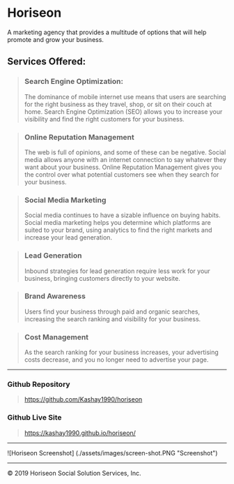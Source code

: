 # Horiseon

A marketing agency that provides a multitude of options that will help promote and grow your business.

## Services Offered:

> ### Search Engine Optimization:
>
> The dominance of mobile internet use means that users are searching for the right business as they travel, shop, or sit on their couch at home. Search Engine Optimization (SEO) allows you to increase your visibility and find the right customers for your business.

> ### Online Reputation Management
>
> The web is full of opinions, and some of these can be negative. Social media allows anyone with an internet connection to say whatever they want about your business. Online Reputation Management gives you the control over what potential customers see when they search for your business.

> ### Social Media Marketing
>
> Social media continues to have a sizable influence on buying habits. Social media marketing helps you determine which platforms are suited to your brand, using analytics to find the right markets and increase your lead generation.

> ### Lead Generation
>
> Inbound strategies for lead generation require less work for your business, bringing customers directly to your website.

> ### Brand Awareness
>
> Users find your business through paid and organic searches, increasing the search ranking and visibility for your business.

> ### Cost Management
>
> As the search ranking for your business increases, your advertising costs decrease, and you no longer need to advertise your page.

---
### Github Repository
> https://github.com/Kashay1990/horiseon

### Github Live Site 
> https://kashay1990.github.io/horiseon/ 

---
![Horiseon Screenshot] (./assets/images/screen-shot.PNG "Screenshot")

---

© 2019 Horiseon Social Solution Services, Inc.
